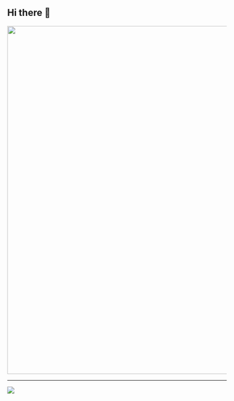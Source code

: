 ## Hi there 👋

<a href="https://github.com/ryo-ma/github-profile-trophy">
  <img width=800 src="https://trophygh.kolioaris.xyz/?username=long2fooder&rank=SSS,SS,S,AAA,SECRET"/>
</a>

---

<div>
  <img src="https://github-readme-stats.vercel.app/api/top-langs/?username=long2fooder&layout=compact" />
</div>
